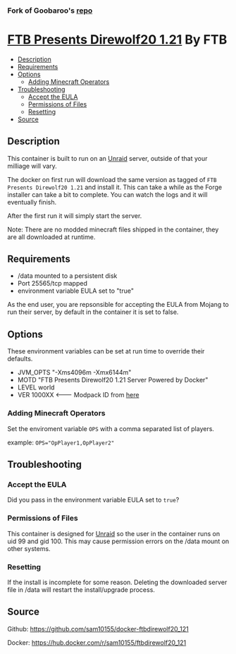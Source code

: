 ### Fork of Goobaroo's [repo](https://github.com/Goobaroo/docker-ftbdirewolf20_121)
# [FTB Presents Direwolf20 1.21](https://feed-the-beast.com/modpack/126-ftb_presents_direwolf20_1_21) By FTB

<!-- toc -->

- [Description](#description)
- [Requirements](#requirements)
- [Options](#options)
  * [Adding Minecraft Operators](#adding-minecraft-operators)
- [Troubleshooting](#troubleshooting)
  * [Accept the EULA](#accept-the-eula)
  * [Permissions of Files](#permissions-of-files)
  * [Resetting](#resetting)
- [Source](#source)

<!-- tocstop -->

## Description

This container is built to run on an [Unraid](https://unraid.net) server, outside of that your milliage will vary.

The docker on first run will download the same version as tagged of `FTB Presents Direwolf20 1.21` and install it.  This can take a while as the Forge installer can take a bit to complete.  You can watch the logs and it will eventually finish.

After the first run it will simply start the server.

Note: There are no modded minecraft files shipped in the container, they are all downloaded at runtime.

## Requirements

* /data mounted to a persistent disk
* Port 25565/tcp mapped
* environment variable EULA set to "true"

As the end user, you are repsonsible for accepting the EULA from Mojang to run their server, by default in the container it is set to false.

## Options

These environment variables can be set at run time to override their defaults.

* JVM_OPTS "-Xms4096m -Xmx6144m"
* MOTD "FTB Presents Direwolf20 1.21 Server Powered by Docker"
* LEVEL world
* VER 1000XX <--- Modpack ID from [here](https://www.feed-the-beast.com/modpacks/server-files)

### Adding Minecraft Operators

Set the enviroment variable `OPS` with a comma separated list of players.

example:
`OPS="OpPlayer1,OpPlayer2"`

## Troubleshooting

### Accept the EULA
Did you pass in the environment variable EULA set to `true`?

### Permissions of Files
This container is designed for [Unraid](https://unraid.net) so the user in the container runs on uid 99 and gid 100.  This may cause permission errors on the /data mount on other systems.

### Resetting
If the install is incomplete for some reason.  Deleting the downloaded server file in /data will restart the install/upgrade process.

## Source
Github: https://github.com/sam10155/docker-ftbdirewolf20_121

Docker: https://hub.docker.com/r/sam10155/ftbdirewolf20_121
